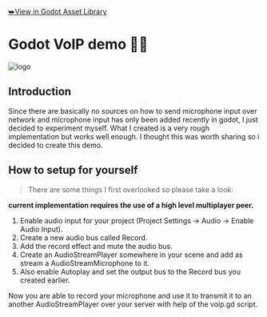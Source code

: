 [⮩View in Godot Asset Library](https://godotengine.org/asset-library/asset/425)

# Godot VoIP demo 🎤📡
![logo](https://raw.githubusercontent.com/cbarsugman/godot-voip-demo/master/icon.png "Logo")

## Introduction
Since there are basically no sources on how to send microphone input over network and microphone input has only been added recently in godot, I just decided to experiment myself. What I created is a very rough implementation but works well enough. I thought this was worth sharing so i decided to create this demo.

## How to setup for yourself
>There are some things I first overlooked so please take a look:

**current implementation requires the use of a high level multiplayer peer.**

1. Enable audio input for your project (Project Settings -> Audio -> Enable Audio Input).
2. Create a new audio bus called Record.
3. Add the record effect and mute the audio bus.
4. Create an AudioStreamPlayer somewhere in your scene and add as stream a AudioStreamMicrophone to it.
5. Also enable Autoplay and set the output bus to the Record bus you created earlier.

Now you are able to record your microphone and use it to transmit it to an another AudioStreamPlayer over your server with help of the voip.gd script.
